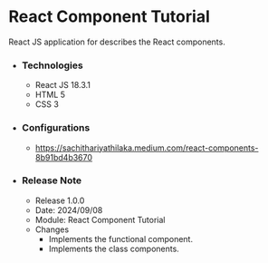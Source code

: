 # React Component Tutorial
React JS application for describes the React components.

* ### Technologies
    * React JS 18.3.1
    * HTML 5
    * CSS 3

* ### Configurations
    * https://sachithariyathilaka.medium.com/react-components-8b91bd4b3670 

* ### Release Note
    * Release 1.0.0
    * Date: 2024/09/08
    * Module: React Component Tutorial
    * Changes
        * Implements the functional component.
        * Implements the class components.



